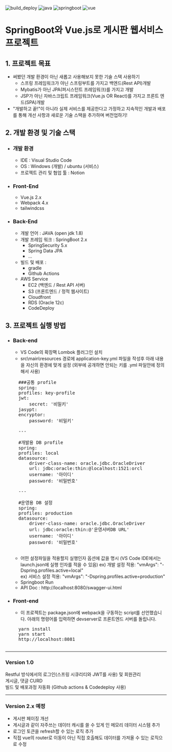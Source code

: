 ![build_deploy](https://github.com/zxc7023/kimsboard/workflows/build_deploy/badge.svg?branch=master)
![java](https://img.shields.io/badge/java-1.8-orange?logo=java)
![springboot](https://img.shields.io/badge/springboot-2.3.1-green?logo=spring)
![vue](https://img.shields.io/badge/vue-2.6.11-green?logo=vue.js)

# SpringBoot와 Vue.js로 게시판 웹서비스 프로젝트

## 1. 프로젝트 목표
- 써봤던 개발 환경이 아닌 새롭고 사용해보지 못한 기술 스택 사용하기
    - 스프링 프레임워크가 아닌 스프링부트를 가지고 백엔드(Rest API)개발
    - Mybatis가 아닌 JPA(퍼시스턴트 프레임워크)를 가지고 개발
    - JSP가 아닌 자바스크립트 프레임워크(Vue.js OR React)를 가지고 프론트 엔드(SPA)개발
- "개발하고 끝!"이 아니라 실제 서비스를 제공한다고 가정하고 지속적인 개발과 배포를 통해 개선 사항과 새로운 기술 스택을 추가하며 버전업하기!

## 2. 개발 환경 및 기술 스택

- ### 개발 환경 
    - IDE : Visual Studio Code
    - OS : Windows (개발) / ubuntu (서비스)
    - 프로젝트 관리 및 협업 툴  : Notion 

- ### Front-End
    - Vue.js 2.x
    - Webpack 4.x
    - tailwindcss

- ### Back-End
    - 개발 언어 : JAVA (open jdk 1.8)
    - 개발 프레임 워크 : SpringBoot 2.x
        - SpringSecurity 5.x
        - Spring Data JPA 
        - ...
    - 빌드 및 배포 : 
        - gradle
        - Github Actions
    - AWS Service
        - EC2 (백엔드 / Rest API 서버)
        - S3 (프론트엔드 / 정적 웹사이트)
        - Cloudfront
        - RDS (Oracle 12c)
        - CodeDeploy
        

## 3. 프로젝트 실행 방법
- ### Back-end
   - VS Code의 확장팩 Lombok 플러그인 설치
   - src\main\resources 경로에 application-key.yml 파일을 작성후 아래 내용을 자신의 환경에 맞게 설정 (외부에 공개하면 안되는 키를 .yml 파일안에 정의해서 사용)  
   <pre>
    ###공통 profile
    spring:
    profiles: key-profile
    jwt:
        secret: '비밀키' 
    jasypt:
    encryptor:
        password: '비밀키'

    ---

    #개발용 DB profile
    spring:
    profiles: local
    datasource:
        driver-class-name: oracle.jdbc.OracleDriver
        url: jdbc:oracle:thin:@localhost:1521:orcl
        username: '아이디'
        password: '비밀번호'

    ---

    #운영용 DB 설정
    spring:
    profiles: production
    datasource:
        driver-class-name: oracle.jdbc.OracleDriver
        url: jdbc:oracle:thin:@'운영서버DB URL'
        username: '아이디'
        password: '비밀번호'
    </pre>
    - 어떤 설정파일을 적용할지 실행인자 옵션에 값을 명시 (VS Code IDE에서는 launch.json에 실행 인자를 적을 수 있음)
    ex) 개발 설정 적용: "vmArgs": "-Dspring.profiles.active=local"    
    ex) 서비스 설정 적용: "vmArgs": "-Dspring.profiles.active=production"
    - Springboot Run
    - API Doc : http://localhost:8080/swagger-ui.html
- ### Front-end
    - 이 프로젝트는 package.json에 webpack을 구동하는 script를 선언했습니다. 아래의 명령어를 입력하면 devserver로 프론트엔드 서버를 돌립니다.   
    <pre>
    yarn install
    yarn start
    http://localhost:8081
    </pre>

---

### Version 1.0
Restful 방식에서의 로그인(스프링 시큐리티와 JWT를 사용) 및 회원관리     
게시글, 댓글 CURD   
빌드 및 배포과정 자동화 (Github actions & Codedeploy 사용)  

---
### Version 2.x 예정
- 게시판 페이징 개선
- 게시글과 같이 자주쓰는 데이터 캐시를 쓸 수 있게 인 메모리 데이터 시스템 추가
- 로그인 토큰을 refresh할 수 있는 로직 추가
- 직접 vue의 router로 이동이 아닌 직접 호출해도 데이터를 가져올 수 있는 로직으로 수정
